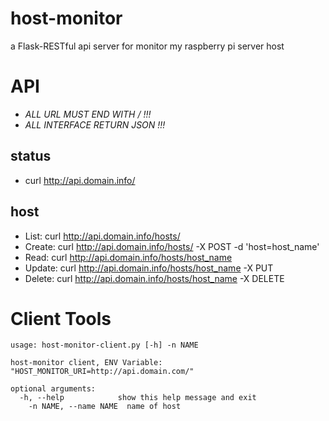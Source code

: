 # host-monitor
a Flask-RESTful api server for monitor my raspberry pi server host

# API
* *ALL URL MUST END WITH / !!!*
* *ALL INTERFACE RETURN JSON !!!*

## status
* curl http://api.domain.info/

## host
* List:     curl http://api.domain.info/hosts/
* Create:   curl http://api.domain.info/hosts/ -X POST -d 'host=host_name'
* Read:     curl http://api.domain.info/hosts/host_name
* Update:   curl http://api.domain.info/hosts/host_name -X PUT
* Delete:   curl http://api.domain.info/hosts/host_name -X DELETE

# Client Tools
```
usage: host-monitor-client.py [-h] -n NAME

host-monitor client, ENV Variable: "HOST_MONITOR_URI=http://api.domain.com/"

optional arguments:
  -h, --help            show this help message and exit
    -n NAME, --name NAME  name of host
```
